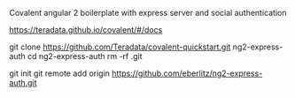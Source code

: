 

Covalent angular 2 boilerplate with express server and social authentication



https://teradata.github.io/covalent/#/docs

git clone https://github.com/Teradata/covalent-quickstart.git ng2-express-auth
cd ng2-express-auth
rm -rf .git


git init
git remote add origin https://github.com/eberlitz/ng2-express-auth.git

